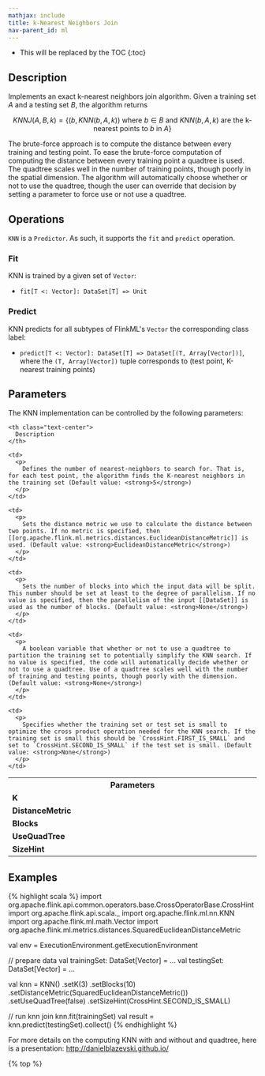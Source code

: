 ```yaml
---
mathjax: include
title: k-Nearest Neighbors Join
nav-parent_id: ml
---
```

<!--
Licensed to the Apache Software Foundation (ASF) under one
or more contributor license agreements.  See the NOTICE file
distributed with this work for additional information
regarding copyright ownership.  The ASF licenses this file
to you under the Apache License, Version 2.0 (the
"License"); you may not use this file except in compliance
with the License.  You may obtain a copy of the License at

  http://www.apache.org/licenses/LICENSE-2.0

Unless required by applicable law or agreed to in writing,
software distributed under the License is distributed on an
"AS IS" BASIS, WITHOUT WARRANTIES OR CONDITIONS OF ANY
KIND, either express or implied.  See the License for the
specific language governing permissions and limitations
under the License.
-->

* This will be replaced by the TOC {:toc}

## Description

Implements an exact k-nearest neighbors join algorithm. Given a training set $A$ and a testing set $B$, the algorithm returns

$$ KNNJ(A, B, k) = \{ \left( b, KNN(b, A, k) \right) \text{ where } b \in B \text{ and } KNN(b, A, k) \text{ are the k-nearest points to }b\text{ in }A \} $$

The brute-force approach is to compute the distance between every training and testing point. To ease the brute-force computation of computing the distance between every training point a quadtree is used. The quadtree scales well in the number of training points, though poorly in the spatial dimension. The algorithm will automatically choose whether or not to use the quadtree, though the user can override that decision by setting a parameter to force use or not use a quadtree.

## Operations

`KNN` is a `Predictor`. As such, it supports the `fit` and `predict` operation.

### Fit

KNN is trained by a given set of `Vector`:

* `fit[T <: Vector]: DataSet[T] => Unit`

### Predict

KNN predicts for all subtypes of FlinkML's `Vector` the corresponding class label:

* `predict[T <: Vector]: DataSet[T] => DataSet[(T, Array[Vector])]`, where the `(T, Array[Vector])` tuple corresponds to (test point, K-nearest training points)

## Parameters

The KNN implementation can be controlled by the following parameters:

<table class="table table-bordered">
  <tr>
    <th class="text-left" style="width: 20%">
      Parameters
    </th>
    
    <th class="text-center">
      Description
    </th>
  </tr>
  
  <tr>
    <td>
      <strong>K</strong>
    </td>
    
    <td>
      <p>
        Defines the number of nearest-neighbors to search for. That is, for each test point, the algorithm finds the K-nearest neighbors in the training set (Default value: <strong>5</strong>)
      </p>
    </td>
  </tr>
  
  <tr>
    <td>
      <strong>DistanceMetric</strong>
    </td>
    
    <td>
      <p>
        Sets the distance metric we use to calculate the distance between two points. If no metric is specified, then [[org.apache.flink.ml.metrics.distances.EuclideanDistanceMetric]] is used. (Default value: <strong>EuclideanDistanceMetric</strong>)
      </p>
    </td>
  </tr>
  
  <tr>
    <td>
      <strong>Blocks</strong>
    </td>
    
    <td>
      <p>
        Sets the number of blocks into which the input data will be split. This number should be set at least to the degree of parallelism. If no value is specified, then the parallelism of the input [[DataSet]] is used as the number of blocks. (Default value: <strong>None</strong>)
      </p>
    </td>
  </tr>
  
  <tr>
    <td>
      <strong>UseQuadTree</strong>
    </td>
    
    <td>
      <p>
        A boolean variable that whether or not to use a quadtree to partition the training set to potentially simplify the KNN search. If no value is specified, the code will automatically decide whether or not to use a quadtree. Use of a quadtree scales well with the number of training and testing points, though poorly with the dimension. (Default value: <strong>None</strong>)
      </p>
    </td>
  </tr>
  
  <tr>
    <td>
      <strong>SizeHint</strong>
    </td>
    
    <td>
      <p>
        Specifies whether the training set or test set is small to optimize the cross product operation needed for the KNN search. If the training set is small this should be `CrossHint.FIRST_IS_SMALL` and set to `CrossHint.SECOND_IS_SMALL` if the test set is small. (Default value: <strong>None</strong>)
      </p>
    </td>
  </tr>
</table>

## Examples

{% highlight scala %} import org.apache.flink.api.common.operators.base.CrossOperatorBase.CrossHint import org.apache.flink.api.scala._ import org.apache.flink.ml.nn.KNN import org.apache.flink.ml.math.Vector import org.apache.flink.ml.metrics.distances.SquaredEuclideanDistanceMetric

val env = ExecutionEnvironment.getExecutionEnvironment

// prepare data val trainingSet: DataSet[Vector] = ... val testingSet: DataSet[Vector] = ...

val knn = KNN() .setK(3) .setBlocks(10) .setDistanceMetric(SquaredEuclideanDistanceMetric()) .setUseQuadTree(false) .setSizeHint(CrossHint.SECOND_IS_SMALL)

// run knn join knn.fit(trainingSet) val result = knn.predict(testingSet).collect() {% endhighlight %}

For more details on the computing KNN with and without and quadtree, here is a presentation: <http://danielblazevski.github.io/>

{% top %}